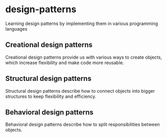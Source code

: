 # design-patterns

Learning design patterns by implementing them in various programming languages

## Creational design patterns
Creational design patterns provide us with various ways to create objects, which increase flexibility and make code more reusable.

## Structural design patterns
Structural design patterns describe how to connect objects into bigger structures to keep flexibility and efficiency.

## Behavioral design patterns
Behavioral design patterns describe how to split responsibilities between objects.